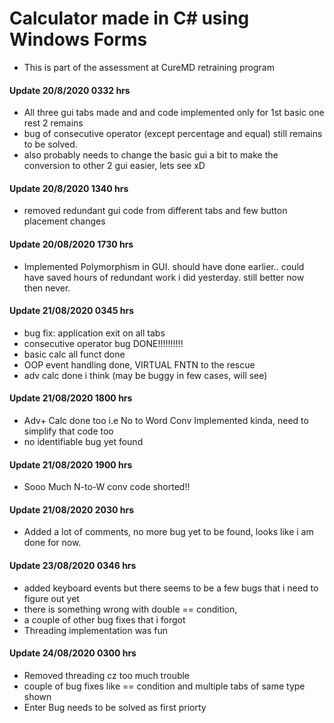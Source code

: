# Calculator made in C# using Windows Forms

* This is part of the assessment at CureMD retraining program

#### Update 20/8/2020 0332 hrs
* All three gui tabs made and and code implemented only for 1st basic one rest 2 remains
* bug of consecutive operator (except percentage and equal) still remains to be solved.
* also probably needs to change the basic gui a bit to make the conversion to other 2 gui easier, lets see xD

#### Update 20/8/2020 1340 hrs
* removed redundant gui code from different tabs and few button placement changes

#### Update 20/08/2020 1730 hrs
* Implemented Polymorphism in GUI. should have done earlier.. could have saved hours of redundant work i did yesterday. still better now then never.

#### Update 21/08/2020 0345 hrs
* bug fix: application exit on all tabs
* consecutive operator bug DONE!!!!!!!!!!
* basic calc all funct done
* OOP event handling done, VIRTUAL FNTN to the rescue
* adv calc done i think (may be buggy in few cases, will see)

#### Update 21/08/2020 1800 hrs
* Adv+ Calc done too i.e No to Word Conv Implemented kinda, need to simplify that code too
* no identifiable bug yet found

#### Update 21/08/2020 1900 hrs
* Sooo Much N-to-W conv code shorted!!

#### Update 21/08/2020 2030 hrs
* Added a lot of comments, no more bug yet to be found, looks like i am done for now.

#### Update 23/08/2020 0346 hrs
* added keyboard events but there seems to be a few bugs that i need to figure out yet
* there is something wrong with double == condition, 
* a couple of other bug fixes that i forgot
* Threading implementation was fun

#### Update 24/08/2020 0300 hrs
* Removed threading cz too much trouble
* couple of bug fixes like == condition and multiple tabs of same type shown
* Enter Bug needs to be solved as first priorty
